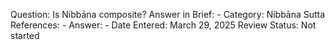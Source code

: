 Question: Is Nibbāna composite?
Answer in Brief: -
 Category: Nibbāna
Sutta References: -
Answer: -
Date Entered: March 29, 2025
Review Status: Not started